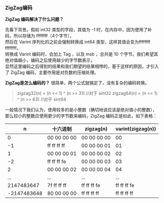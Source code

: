 ### ZigZag编码

**ZigZag 编码解决了什么问题？**

先看下背景。假如 int32 类型的字段，其值为 -1 时，在内存中，因为使用了补码，所以存储为 ffffffff（4个字节），  
然后在 Varint 序列化的之前会强制转换成 int64 类型，这样其值会变为ffffffff ffffffff。  
转换成 Varint 编码时，会加上 Tag ，以及 msb ，总共是 10 个字节。我们希望其绝对值越小，编码之后使用越少的字节数表示，  
显然这里编码之后得到的结果和我们期望的结果相悖的，基于这样的原因，才引入了 ZigZag 编码，主要作用是对负数的压缩处理。

**ZigZag是怎么编码的？**
很简单，两个公式就搞定了，没有复杂的编码转换。

> zigzag32(n) = (n << 1) ^ (n >> 31)  //对于 sint32
> zigzag64(n) = (n << 1) ^ (n >> 63)  //对于 sint64

一般情况下我们认为，使用较多的是小整数（确切地说应该是绝对值小的整数），那么较小的整数应使用更少的字节数来编码，ZigZag 编码正是如此，如下表格：

| n           | 十六进制    | zigzag(n)   | varint(zigzag(n)) |
| ----------- | ----------- | ----------- | ----------------- |
| 0           | 00 00 00 00 | 00 00 00 00 | 00                |
| -1          | ff ff ff ff | 00 00 00 01 | 01                |
| 1           | 00 00 00 01 | 00 00 00 02 | 02                |
| -2          | ff ff ff fe | 00 00 00 03 | 03                |
| 2           | 00 00 00 02 | 00 00 00 04 | 04                |
| ...         | ...         | ...         | ...               |
| 2147483647  | 7f ff ff ff | ff ff ff fe | ff ff ff fe       |
| -2147483648 | 80 00 00 00 | ff ff ff ff | ff ff ff ff       |
